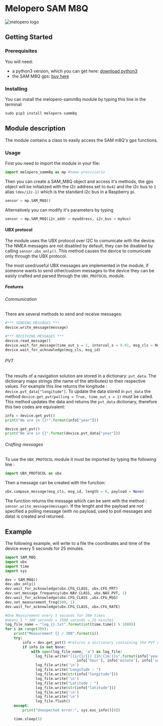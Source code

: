 # Melopero SAM M8Q
![melopero logo](images/sensor.jpg?raw=true)

## Getting Started
### Prerequisites
You will need:
- a python3 version, which you can get here: [download python3](https://www.python.org/downloads/)
- the SAM M8Q gps: [buy here](https://www.melopero.com/shop/)

### Installing
You can install the melopero-samm8q module by typing this line in the terminal:
```python
sudo pip3 install melopero-samm8q
```

## Module description
The module contains a class to easily access the SAM m8Q's gps functions.

### Usage
First you need to import the module in your file:
```python
import melopero_samm8q as mp #nome provvisorio
```
Then you can create a SAM_M8Q object and access it's methods, the gps object will be initialized with the i2c address set to `0x42` and the i2c bus to `1` alias `(dev/i2c-1)` which is the standard i2c bus in a Raspberry pi.
```python
sensor = mp.SAM_M8Q()
```
Alternatively you can modify it's parameters by typing
```python
sensor = mp.SAM_M8Q(i2c_addr = myaddress, i2c_bus = mybus)
```
#### UBX protocol
The module uses the UBX protocol over I2C to comunicate with the device. The NMEA messages are not disabled by default, they can be disabled by calling `sensor.ubx_only()`. This method causes the device to comunicate only through the UBX protocol.

The most used/useful UBX messages are implemented in the module, if someone wants to send other/custom messages to the device they can be easily crafted and parsed through the `UBX_PROTOCOL` module.

##### Features
###### Communication
There are several methods to send and receive messages:
```python
#*** SENDING MESSAGES ***
device.write_message(message)

#*** RECEIVING MESSAGES ***
device.read_message()
device.wait_for_message(time_out_s = 1, interval_s = 0.01, msg_cls = None, msg_id = None)
device.wait_for_acknowledge(msg_cls, msg_id)
```
###### PVT
The results of a navigation solution are stored in a dictionary: `pvt_data`. The dictionary maps strings (the name of the attributes) to their respective values. For example this line returns the longitude :
`device.pvt_data["longitude"]`. To update the data stored in `pvt_data` the method `device.get_pvt(polling = True, time_out_s = 1)` must be called. This method updates the data and returns the `pvt_data` dictionary, therefore this two codes are equivalent:
```python
info = device.get_pvt()
print("We are in {}!".format(info["year"]))
```
```python
device.get_pvt()
print("We are in {}".format(device.pvt_data["year"]))
```

###### Crafting messages
To use the `UBX_PROTOCOL` module it must be imported by typing the following line :
```python
import UBX_PROTOCOL as ubx
```

Then a message can be created with the function:
```python
ubx.compose_message(msg_cls, msg_id, length = 0, payload = None)
```
The function returns the message which can be sent with the method : `sensor.write_message(message)`.
If the lenght and the payload are not specified a polling message (with no payload, used to poll messages and data) is created and returned.

## Example
The following example, will write to a file the coordinates and time of the device every 5 seconds for 25 minutes.
```python
import SAM_M8Q
import ubx
import time
import sys

dev = SAM_M8Q()
dev.ubx_only()
dev.wait_for_acknowledge(ubx.CFG_CLASS, ubx.CFG_PRT)
dev.set_message_frequency(ubx.NAV_CLASS, ubx.NAV_PVT, 1)
dev.wait_for_acknowledge(ubx.CFG_CLASS ,ubx.CFG_MSG)
dev.set_measurement_freq(500, 1)
dev.wait_for_acknowledge(ubx.CFG_CLASS, ubx.CFG_RATE)

#One Measurement every 5 seconds for 300 times
#means 5 * 300 seconds = 1500 seconds = 25 minutes
log_file_name = "log_{}.txt".format(int(time.time() % 1000))
for i in range(300):
    print("Measurement {} / 300".format(i))
    try:
        info = dev.get_pvt() #returns a dictionary containing the PVT data
        if info is not None:
            with open(log_file_name, 'a') as log_file:
              log_file.write("[{}/{}/{}] {}h:{}m:{}s".format(info['year'], info['month'], info['day'],
                                 info['hour'], info['minute'], info['second']))
              log_file.write('\n')
              log_file.write("Longitude : ")
              log_file.write(str(info["longitude"]))
              log_file.write('\n')
              log_file.write("Latitude : ")
              log_file.write(str(info["latitude"]))
              log_file.write('\n')
              log_file.write('\n')
              log_file.flush()
    except:
        print("Unexpected error:", sys.exc_info()[0])

    time.sleep(5)
```
